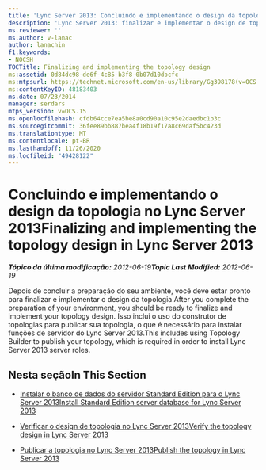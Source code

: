 ```yaml
---
title: 'Lync Server 2013: Concluindo e implementando o design da topologia'
description: 'Lync Server 2013: finalizar e implementar o design de topologia.'
ms.reviewer: ''
ms.author: v-lanac
author: lanachin
f1.keywords:
- NOCSH
TOCTitle: Finalizing and implementing the topology design
ms:assetid: 0d84dc98-de6f-4c85-b3f8-0b07d10dbcfc
ms:mtpsurl: https://technet.microsoft.com/en-us/library/Gg398178(v=OCS.15)
ms:contentKeyID: 48183403
ms.date: 07/23/2014
manager: serdars
mtps_version: v=OCS.15
ms.openlocfilehash: cfdb64cce7ea5be8a0cd90a10c95e2daedbc1b3c
ms.sourcegitcommit: 36fee89bb887bea4f18b19f17a8c69daf5bc423d
ms.translationtype: MT
ms.contentlocale: pt-BR
ms.lasthandoff: 11/26/2020
ms.locfileid: "49428122"
---
```

# <a name="finalizing-and-implementing-the-topology-design-in-lync-server-2013"></a><span data-ttu-id="29a16-103">Concluindo e implementando o design da topologia no Lync Server 2013</span><span class="sxs-lookup"><span data-stu-id="29a16-103">Finalizing and implementing the topology design in Lync Server 2013</span></span>

<div data-xmlns="http://www.w3.org/1999/xhtml">

<div class="topic" data-xmlns="http://www.w3.org/1999/xhtml" data-msxsl="urn:schemas-microsoft-com:xslt" data-cs="https://msdn.microsoft.com/">

<div data-asp="https://msdn2.microsoft.com/asp">



</div>

<div id="mainSection">

<div id="mainBody"><span data-ttu-id="29a16-104">

<span> </span></span><span class="sxs-lookup"><span data-stu-id="29a16-104">

<span> </span></span></span>

<span data-ttu-id="29a16-105">_**Tópico da última modificação:** 2012-06-19_</span><span class="sxs-lookup"><span data-stu-id="29a16-105">_**Topic Last Modified:** 2012-06-19_</span></span>

<span data-ttu-id="29a16-106">Depois de concluir a preparação do seu ambiente, você deve estar pronto para finalizar e implementar o design da topologia.</span><span class="sxs-lookup"><span data-stu-id="29a16-106">After you complete the preparation of your environment, you should be ready to finalize and implement your topology design.</span></span> <span data-ttu-id="29a16-107">Isso inclui o uso do construtor de topologias para publicar sua topologia, o que é necessário para instalar funções de servidor do Lync Server 2013.</span><span class="sxs-lookup"><span data-stu-id="29a16-107">This includes using Topology Builder to publish your topology, which is required in order to install Lync Server 2013 server roles.</span></span>

<div>

## <a name="in-this-section"></a><span data-ttu-id="29a16-108">Nesta seção</span><span class="sxs-lookup"><span data-stu-id="29a16-108">In This Section</span></span>

  - [<span data-ttu-id="29a16-109">Instalar o banco de dados do servidor Standard Edition para o Lync Server 2013</span><span class="sxs-lookup"><span data-stu-id="29a16-109">Install Standard Edition server database for Lync Server 2013</span></span>](lync-server-2013-install-standard-edition-server-database.md)

  - [<span data-ttu-id="29a16-110">Verificar o design de topologia no Lync Server 2013</span><span class="sxs-lookup"><span data-stu-id="29a16-110">Verify the topology design in Lync Server 2013</span></span>](lync-server-2013-verify-the-topology-design.md)

  - [<span data-ttu-id="29a16-111">Publicar a topologia no Lync Server 2013</span><span class="sxs-lookup"><span data-stu-id="29a16-111">Publish the topology in Lync Server 2013</span></span>](lync-server-2013-publish-the-topology.md)

<span data-ttu-id="29a16-112"></div>

</div>

<span> </span>

</div>

</div>

</span><span class="sxs-lookup"><span data-stu-id="29a16-112"></div>

</div>

<span> </span>

</div>

</div>

</span></span></div>

